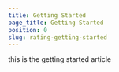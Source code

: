 ```yaml
---
title: Getting Started
page_title: Getting Started
position: 0
slug: rating-getting-started
---
```


this is the getting started article